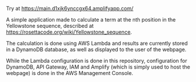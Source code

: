 Try at https://main.d1xjk6ynccgx64.amplifyapp.com/

A simple application made to calculate a term at the nth position in the Yellowstone sequence, described at https://rosettacode.org/wiki/Yellowstone_sequence.

The calculation is done using AWS Lambda and results are currently stored in a DynamoDB database, as well as displayed to the user of the webpage.

While the Lambda configuration is done in this repository, configuration for DynamoDB, API Gateway, IAM and Amplify (which is simply used to host the webpage) is done in the AWS Management Console.